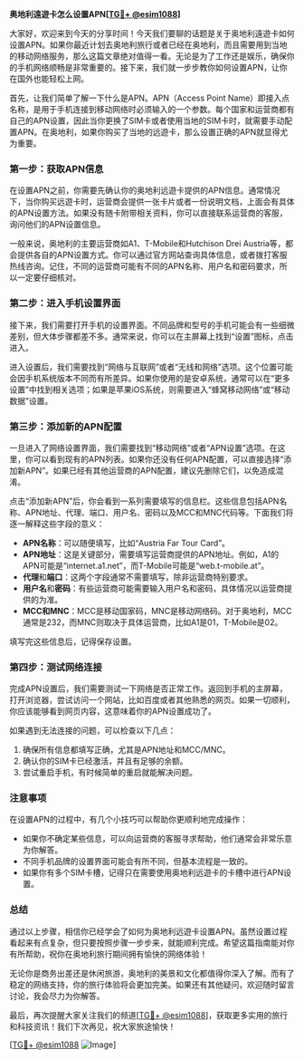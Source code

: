**奥地利遠遊卡怎么设置APN[[TG💪+ @esim1088](https://t.me/s/esim1088)]**

大家好，欢迎来到今天的分享时间！今天我们要聊的话题是关于奥地利遠遊卡如何设置APN。如果你最近计划去奥地利旅行或者已经在奥地利，而且需要用到当地的移动网络服务，那么这篇文章绝对值得一看。无论是为了工作还是娱乐，确保你的手机网络顺畅是非常重要的。接下来，我们就一步步教你如何设置APN，让你在国外也能轻松上网。

首先，让我们简单了解一下什么是APN。APN（Access Point Name）即接入点名称，是用于手机连接到移动网络时必须输入的一个参数。每个国家和运营商都有自己的APN设置，因此当你更换了SIM卡或者使用当地的SIM卡时，就需要手动配置APN。在奥地利，如果你购买了当地的远遊卡，那么设置正确的APN就显得尤为重要。

### 第一步：获取APN信息

在设置APN之前，你需要先确认你的奥地利远遊卡提供的APN信息。通常情况下，当你购买远遊卡时，运营商会提供一张卡片或者一份说明文档，上面会有具体的APN设置方法。如果没有随卡附带相关资料，你可以直接联系运营商的客服，询问他们的APN设置信息。

一般来说，奥地利的主要运营商如A1、T-Mobile和Hutchison Drei Austria等，都会提供各自的APN设置方式。你可以通过官方网站查询具体信息，或者拨打客服热线咨询。记住，不同的运营商可能有不同的APN名称、用户名和密码要求，所以一定要仔细核对。

### 第二步：进入手机设置界面

接下来，我们需要打开手机的设置界面。不同品牌和型号的手机可能会有一些细微差别，但大体步骤都差不多。通常来说，你可以在主屏幕上找到“设置”图标，点击进入。

进入设置后，我们需要找到“网络与互联网”或者“无线和网络”选项。这个位置可能会因手机系统版本不同而有所差异。如果你使用的是安卓系统，通常可以在“更多设置”中找到相关选项；如果是苹果iOS系统，则需要进入“蜂窝移动网络”或“移动数据”设置。

### 第三步：添加新的APN配置

一旦进入了网络设置界面，我们需要找到“移动网络”或者“APN设置”选项。在这里，你可以看到现有的APN列表。如果你还没有任何APN配置，可以直接选择“添加新APN”。如果已经有其他运营商的APN配置，建议先删除它们，以免造成混淆。

点击“添加新APN”后，你会看到一系列需要填写的信息栏。这些信息包括APN名称、APN地址、代理、端口、用户名、密码以及MCC和MNC代码等。下面我们将逐一解释这些字段的意义：

- **APN名称**：可以随便填写，比如“Austria Far Tour Card”。
- **APN地址**：这是关键部分，需要填写运营商提供的APN地址。例如，A1的APN可能是“internet.a1.net”，而T-Mobile可能是“web.t-mobile.at”。
- **代理**和**端口**：这两个字段通常不需要填写，除非运营商特别要求。
- **用户名**和**密码**：有些运营商可能需要输入用户名和密码，具体情况以运营商提供的为准。
- **MCC和MNC**：MCC是移动国家码，MNC是移动网络码。对于奥地利，MCC通常是232，而MNC则取决于具体运营商，比如A1是01，T-Mobile是02。

填写完这些信息后，记得保存设置。

### 第四步：测试网络连接

完成APN设置后，我们需要测试一下网络是否正常工作。返回到手机的主屏幕，打开浏览器，尝试访问一个网站，比如百度或者其他熟悉的网页。如果一切顺利，你应该能够看到网页内容，这意味着你的APN设置成功了。

如果遇到无法连接的问题，可以检查以下几点：
1. 确保所有信息都填写正确，尤其是APN地址和MCC/MNC。
2. 确认你的SIM卡已经激活，并且有足够的余额。
3. 尝试重启手机，有时候简单的重启就能解决问题。

### 注意事项

在设置APN的过程中，有几个小技巧可以帮助你更顺利地完成操作：
- 如果你不确定某些信息，可以向运营商的客服寻求帮助，他们通常会非常乐意为你解答。
- 不同手机品牌的设置界面可能会有所不同，但基本流程是一致的。
- 如果你有多个SIM卡槽，记得只在需要使用奥地利远遊卡的卡槽中进行APN设置。

### 总结

通过以上步骤，相信你已经学会了如何为奥地利远遊卡设置APN。虽然设置过程看起来有点复杂，但只要按照步骤一步步来，就能顺利完成。希望这篇指南能对你有所帮助，祝你在奥地利旅行期间拥有愉快的网络体验！

无论你是商务出差还是休闲旅游，奥地利的美景和文化都值得你深入了解。而有了稳定的网络支持，你的旅行体验将会更加完美。如果还有其他疑问，欢迎随时留言讨论，我会尽力为你解答。

最后，再次提醒大家关注我们的频道[[TG💪+ @esim1088](https://t.me/s/esim1088)]，获取更多实用的旅行和科技资讯！我们下次再见，祝大家旅途愉快！

[[TG💪+ @esim1088](https://t.me/s/esim1088) ![Image](https://i.postimg.cc/4NQfJmqS/Snipaste-2025-05-13-00-14-12.png)]